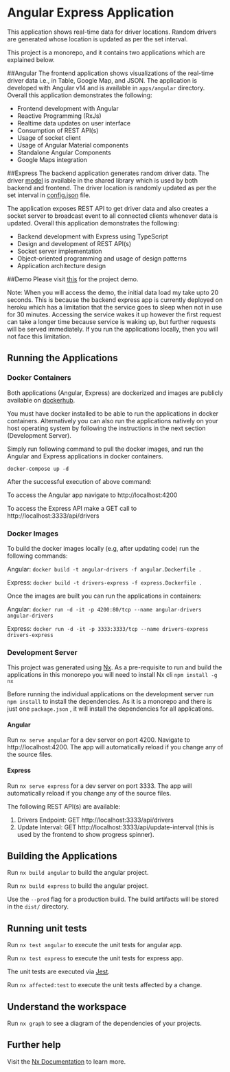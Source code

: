 # Angular Express Application

This application shows real-time data for driver locations. Random drivers are generated whose
location is updated as per the set interval.

This project is a monorepo, and it contains two applications which are explained below.

##Angular
The frontend application shows visualizations of the real-time driver data i.e., in Table, Google Map, and JSON. The application is developed with Angular v14 and is available
in `apps/angular` directory. Overall this application demonstrates the following:

<ul>
  <li>Frontend development with Angular</li>
  <li>Reactive Programming (RxJs)</li>
  <li>Realtime data updates on user interface</li>
  <li>Consumption of REST API(s)</li>
  <li>Usage of socket client</li>
  <li>Usage of Angular Material components</li>
  <li>Standalone Angular Components</li>
  <li>Google Maps integration</li>
</ul>

##Express
The backend application generates random driver data. The driver [model](https://github.com/sarmadparvez/spa-nodejs/blob/main/libs/model/src/lib/driver.ts) is available
in the shared library which is used by both backend and frontend. The driver location is
randomly updated as per the set interval in [config.json](https://github.com/sarmadparvez/spa-nodejs/blob/main/apps/express/config.json) file.

The application exposes REST API to get driver data and also creates a
socket server to broadcast event to all connected clients whenever data is updated. Overall this application demonstrates the following:

<ul>
  <li>Backend development with Express using TypeScript</li>
  <li>Design and development of REST API(s)</li>
  <li>Socket server implementation</li>
  <li>Object-oriented programming and usage of design patterns</li>
  <li>Application architecture design</li>
</ul>

##Demo
Please visit [this](https://angular-drivers.web.app) for the project demo.

Note: When you will access the demo, the initial data load my take upto 20 seconds. This is because the backend express app is currently deployed on heroku which has a limitation that the service goes to sleep when not
in use for 30 minutes. Accessing the service wakes it up however the first request can take a longer time because
service is waking up, but further requests will be served immediately. If you run the applications locally, then you
will not face this limitation.

## Running the Applications

### Docker Containers

Both applications (Angular, Express) are dockerized and images are publicly available on [dockerhub](https://hub.docker.com).

You must have docker installed to be able to run the applications in docker containers. Alternatively
you can also run the applications natively on your host operating system by following the instructions
in the next section (Development Server).

Simply run following command to pull the docker images, and run the Angular and Express applications in
docker containers.

`docker-compose up -d`

After the successful execution of above command:

To access the Angular app navigate to http://localhost:4200

To access the Express API make a GET call to http://localhost:3333/api/drivers

### Docker Images

To build the docker images locally (e.g, after updating code) run the following commands:

Angular: `docker build -t angular-drivers -f angular.Dockerfile .`

Express: `docker build -t drivers-express -f express.Dockerfile .`

Once the images are built you can run the applications in containers:

Angular: `docker run -d -it -p 4200:80/tcp --name angular-drivers angular-drivers`

Express: `docker run -d -it -p 3333:3333/tcp --name drivers-express drivers-express`

### Development Server

This project was generated using [Nx](https://nx.dev). As a pre-requisite to run and build the applications in this monorepo you will need to install Nx cli
`npm install -g nx`

Before running the individual applications on the development server run `npm install`
to install the dependencies. As it is a monorepo and there is just one `package.json` , it will install the dependencies for all
applications.

#### Angular

Run `nx serve angular` for a dev server on port 4200. Navigate to http://localhost:4200. The app will automatically reload if you change any of the source files.

#### Express

Run `nx serve express` for a dev server on port 3333. The app will automatically reload if you change any of the source files.

The following REST API(s) are available:

1. Drivers Endpoint: GET http://localhost:3333/api/drivers
2. Update Interval: GET http://localhost:3333/api/update-interval (this is used by the frontend to show progress spinner).

## Building the Applications

Run `nx build angular` to build the angular project.

Run `nx build express` to build the angular project.

Use the `--prod` flag for a production build. The build artifacts will be stored in the `dist/` directory.

## Running unit tests

Run `nx test angular` to execute the unit tests for angular app.

Run `nx test express` to execute the unit tests for express app.

The unit tests are executed via [Jest](https://jestjs.io).

Run `nx affected:test` to execute the unit tests affected by a change.

## Understand the workspace

Run `nx graph` to see a diagram of the dependencies of your projects.

## Further help

Visit the [Nx Documentation](https://nx.dev) to learn more.
